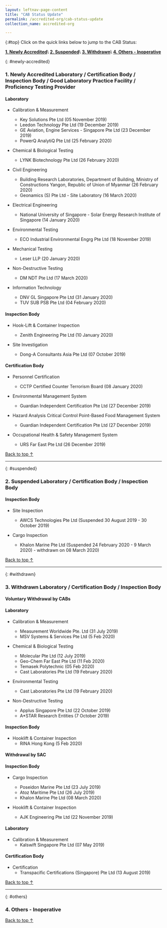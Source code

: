 ```yaml
---
layout: leftnav-page-content
title: "CAB Status Update"
permalink: /accredited-org/cab-status-update
collection_name: accredited-org

---
```


{:#top}
Click on the quick links below to jump to the CAB Status:

**[1. Newly Accredited](#newly-accredited)**\\
**[2. Suspended](#suspended)**\\
**[3. Withdrawn](#withdrawn)**\\
**[4. Others - Inoperative](#others)**

{: #newly-accredited}
### 1. Newly Accredited Laboratory / Certification Body / Inspection Body / Good Laboratory Practice Facility / Proficiency Testing Provider 

#### Laboratory

* Calibration & Measurement
  * Key Solutions Pte Ltd (05 November 2019)
  * Leedon Technology Pte Ltd (19 December 2019)
  * GE Aviation, Engine Services - Singapore Pte Ltd (23 December 2019)
  * PowerQ AnalytiQ Pte Ltd (25 February 2020)
  
* Chemical & Biological Testing
  * LYNK Biotechnology Pte Ltd (26 February 2020)
  
* Civil Engineering
  * Building Research Laboratories, Department of Building, Ministry of Constructions Yangon, Republic of Union of Myanmar (26 February 2020)
  * Geonamics (S) Pte Ltd - Site Laboratory (16 March 2020)
 
* Electrical Engineering
  * National University of Singapore - Solar Energy Research Institute of Singapore (14 January 2020)

* Environmental Testing
  * ECO Industrial Environmental Engrg Pte Ltd (18 November 2019)

* Mechanical Testing
  * Leser LLP (20 January 2020)

* Non-Destructive Testing
  * DM NDT Pte Ltd (17 March 2020)
  
* Information Technology
  * DNV GL Singapore Pte Ltd (31 January 2020)
  * TUV SUB PSB Pte Ltd (04 February 2020)


#### Inspection Body

* Hook-Lift & Container Inspection
  * Zenith Engineering Pte Ltd (10 January 2020)

* Site Investigation
  * Dong-A Consultants Asia Pte Ltd (07 October 2019)
   

#### Certification Body    

* Personnel Certification
  * CCTP Certified Counter Terrorism Board (08 January 2020)

* Environmental Management System 
  * Guardian Independent Certification Pte Ltd (27 December 2019)
  
* Hazard Analysis Critical Control Point-Based Food Management System
  * Guardian Independent Certification Pte Ltd (27 December 2019)  

* Occupational Health & Safety Management System 
  * URS Far East Pte Ltd (26 December 2019)


[Back to top ↑](#top)

---

{: #suspended}
### 2. Suspended Laboratory / Certification Body / Inspection Body 

#### Inspection Body
* Site Inspection
  * AWCS Technologies Pte Ltd (Suspended 30 August 2019 - 30 October 2019)
  
* Cargo Inspection
  * Khalon Marine Pte Ltd (Suspended 24 February 2020 - 9 March 2020) - withdrawn on 08 March 2020)


[Back to top ↑](#top)

---

{: #withdrawn}
### 3. Withdrawn Laboratory / Certification Body / Inspection Body 

#### **Voluntary Withdrawal by CABs**

#### Laboratory

* Calibration & Measurement
  * Measurement Worldwide Pte. Ltd (31 July 2019)
  * MSV Systems &amp; Services Pte Ltd (5 Feb 2020)
  
* Chemical & Biological Testing
  * Molecular Pte Ltd (12 July 2019)
  * Geo-Chem Far East Pte Ltd (11 Feb 2020)
  * Temasek Polytechnic (05 Feb 2020)
  * Cast Laboratories Pte Ltd (19 February 2020)

* Environmental Testing
  * Cast Laboratories Pte Ltd (19 February 2020)

* Non-Destructive Testing
  * Applus Singapore Pte Ltd (22 October 2019)
  * A*STAR Research Entities (7 October 2019)

#### Inspection Body

* Hooklift & Container Inspection
  * RINA Hong Kong (5 Feb 2020)


  
#### **Withdrawal by SAC**

#### Inspection Body

* Cargo Inspection
  * Poseidon Marine Pte Ltd (23 July 2019)
  * Atoz Maritime Pte Ltd (26 July 2019)
  * Khalon Marine Pte Ltd (08 March 2020)

* Hooklift & Container Inspection
  * AJK Engineering Pte Ltd (22 November 2019)

#### Laboratory
 
* Calibration & Measurement 
  * Kalswift Singapore Pte Ltd (07 May 2019)
  
#### Certification Body

* Certification
  * Transpacific Certifications (Singapore) Pte Ltd (13 August 2019)



[Back to top ↑](#top)

---

{: #others}
### 4. Others - Inoperative
 
[Back to top ↑](#top)
